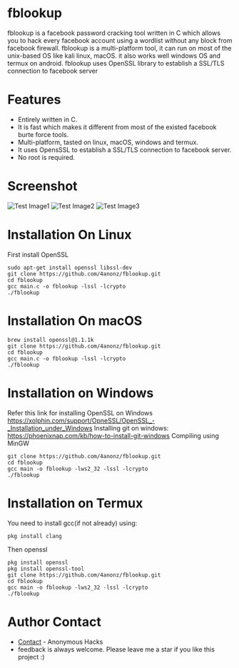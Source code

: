 # fblookup
fblookup is a facebook password cracking tool written in C which allows you to hack every facebook account using a wordlist without any block from facebook firewall.
fblookup is a multi-platform tool, it can run on most of the unix-based OS like kali linux, macOS. it also works well windows OS and termux on android.
fblookup uses OpenSSL library to establish a SSL/TLS connection to facebook server
# Features
* Entirely written in C.
* It is fast which makes it different from most of the existed facebook burte force tools.
* Multi-platform, tasted on linux, macOS, windows and termux.
* It uses OpensSSL to establish a SSL/TLS connection to facebook server.
* No root is required.
# Screenshot
![Test Image1](https://github.com/4anonz/fblookup/img/blob/main/fblookup.png)
![Test Image2](https://github.com/4anonz/fblookup/img/blob/main/fblookup2.png)
![Test Image3](https://github.com/4anonz/fblookup/img/blob/main/fblookup2.png)
# Installation On Linux
First install OpenSSL
```
sudo apt-get install openssl libssl-dev
git clone https://github.com/4anonz/fblookup.git
cd fblookup
gcc main.c -o fblookup -lssl -lcrypto
./fblookup
```
# Installation On macOS
```
brew install openssl@1.1.1k
git clone https://github.com/4anonz/fblookup.git
cd fblookup
gcc main.c -o fblookup -lssl -lcrypto
./fblookup
```
# Installation on Windows
Refer this link for installing OpenSSL on Windows
https://xolphin.com/support/OpneSSL/OpenSSL_-_Installation_under_Windows
Installing git on windows: https://phoenixnap.com/kb/how-to-install-git-windows
Compiling using MinGW
```
git clone https://github.com/4anonz/fblookup.git
cd fblookup
gcc main -o fblookup -lws2_32 -lssl -lcrypto
./fblookup
```
# Installation on Termux
You need to install gcc(if not already) using: 
```
pkg install clang
```
Then openssl
```
pkg install openssl
pkg install openssl-tool
git clone https://github.com/4anonz/fblookup.git
cd fblookup
gcc main -o fblookup -lws2_32 -lssl -lcrypto
./fblookup
```
# Author Contact
* [Contact](https://www.facebook.com/digitl.guru.1) - Anonymous Hacks
* feedback is always welcome.
Please leave me a star if you like this project :)
